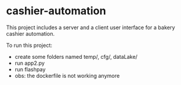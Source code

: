 # cashier-automation

This project includes a server and a client user interface for a bakery cashier automation.

To run this project:
- create some folders named temp/, cfg/, dataLake/
- run app2.py
- run flashpay
- obs: the dockerfile is not working anymore
